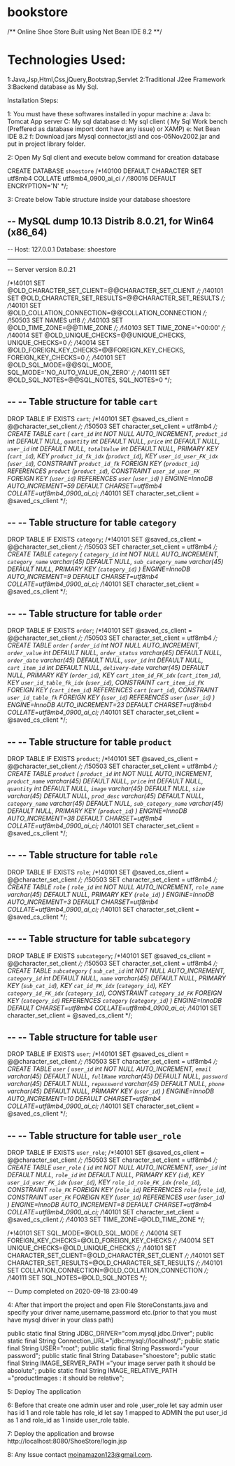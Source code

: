 # bookstore


/** Online Shoe Store Built using Net Bean IDE 8.2 **/

Technologies Used:
=======================
1:Java,Jsp,Html,Css,jQuery,Bootstrap,Servlet
2:Traditional J2ee Framework
3:Backend database as My Sql.


Installation Steps:

1: You must have these softwares installed in yopur machine
  a: Java 
  b: Tomcat App server
  C: My sql database
  d: My sql client ( My Sql Work bench (Preffered as database import dont have any issue) or XAMP)
  e: Net Bean IDE 8.2
  f: Download jars Mysql connector,jstl and cos-05Nov2002.jar and put in project library folder.
  
2: Open My Sql client and execute below command for creation database

CREATE DATABASE `shoestore` /*!40100 DEFAULT CHARACTER SET utf8mb4 COLLATE utf8mb4_0900_ai_ci */ /*!80016 DEFAULT ENCRYPTION='N' */;

  
3: Create below Table structure inside your database shoestore  

-- MySQL dump 10.13  Distrib 8.0.21, for Win64 (x86_64)
--
-- Host: 127.0.0.1    Database: shoestore
-- ------------------------------------------------------
-- Server version	8.0.21

/*!40101 SET @OLD_CHARACTER_SET_CLIENT=@@CHARACTER_SET_CLIENT */;
/*!40101 SET @OLD_CHARACTER_SET_RESULTS=@@CHARACTER_SET_RESULTS */;
/*!40101 SET @OLD_COLLATION_CONNECTION=@@COLLATION_CONNECTION */;
/*!50503 SET NAMES utf8 */;
/*!40103 SET @OLD_TIME_ZONE=@@TIME_ZONE */;
/*!40103 SET TIME_ZONE='+00:00' */;
/*!40014 SET @OLD_UNIQUE_CHECKS=@@UNIQUE_CHECKS, UNIQUE_CHECKS=0 */;
/*!40014 SET @OLD_FOREIGN_KEY_CHECKS=@@FOREIGN_KEY_CHECKS, FOREIGN_KEY_CHECKS=0 */;
/*!40101 SET @OLD_SQL_MODE=@@SQL_MODE, SQL_MODE='NO_AUTO_VALUE_ON_ZERO' */;
/*!40111 SET @OLD_SQL_NOTES=@@SQL_NOTES, SQL_NOTES=0 */;

--
-- Table structure for table `cart`
--

DROP TABLE IF EXISTS `cart`;
/*!40101 SET @saved_cs_client     = @@character_set_client */;
/*!50503 SET character_set_client = utf8mb4 */;
CREATE TABLE `cart` (
  `cart_id` int NOT NULL AUTO_INCREMENT,
  `product_id` int DEFAULT NULL,
  `quantity` int DEFAULT NULL,
  `price` int DEFAULT NULL,
  `user_id` int DEFAULT NULL,
  `totalValue` int DEFAULT NULL,
  PRIMARY KEY (`cart_id`),
  KEY `product_id_fk_idx` (`product_id`),
  KEY `user_id_user_FK_idx` (`user_id`),
  CONSTRAINT `product_id_fk` FOREIGN KEY (`product_id`) REFERENCES `product` (`product_id`),
  CONSTRAINT `user_id_user_FK` FOREIGN KEY (`user_id`) REFERENCES `user` (`user_id`)
) ENGINE=InnoDB AUTO_INCREMENT=59 DEFAULT CHARSET=utf8mb4 COLLATE=utf8mb4_0900_ai_ci;
/*!40101 SET character_set_client = @saved_cs_client */;

--
-- Table structure for table `category`
--

DROP TABLE IF EXISTS `category`;
/*!40101 SET @saved_cs_client     = @@character_set_client */;
/*!50503 SET character_set_client = utf8mb4 */;
CREATE TABLE `category` (
  `category_id` int NOT NULL AUTO_INCREMENT,
  `category_name` varchar(45) DEFAULT NULL,
  `sub_category_name` varchar(45) DEFAULT NULL,
  PRIMARY KEY (`category_id`)
) ENGINE=InnoDB AUTO_INCREMENT=9 DEFAULT CHARSET=utf8mb4 COLLATE=utf8mb4_0900_ai_ci;
/*!40101 SET character_set_client = @saved_cs_client */;

--
-- Table structure for table `order`
--

DROP TABLE IF EXISTS `order`;
/*!40101 SET @saved_cs_client     = @@character_set_client */;
/*!50503 SET character_set_client = utf8mb4 */;
CREATE TABLE `order` (
  `order_id` int NOT NULL AUTO_INCREMENT,
  `order_value` int DEFAULT NULL,
  `order_status` varchar(45) DEFAULT NULL,
  `order_date` varchar(45) DEFAULT NULL,
  `user_id` int DEFAULT NULL,
  `cart_item_id` int DEFAULT NULL,
  `delivery-date` varchar(45) DEFAULT NULL,
  PRIMARY KEY (`order_id`),
  KEY `cart_item_id_FK_idx` (`cart_item_id`),
  KEY `user_id_table_fk_idx` (`user_id`),
  CONSTRAINT `cart_item_id_FK` FOREIGN KEY (`cart_item_id`) REFERENCES `cart` (`cart_id`),
  CONSTRAINT `user_id_table_fk` FOREIGN KEY (`user_id`) REFERENCES `user` (`user_id`)
) ENGINE=InnoDB AUTO_INCREMENT=23 DEFAULT CHARSET=utf8mb4 COLLATE=utf8mb4_0900_ai_ci;
/*!40101 SET character_set_client = @saved_cs_client */;

--
-- Table structure for table `product`
--

DROP TABLE IF EXISTS `product`;
/*!40101 SET @saved_cs_client     = @@character_set_client */;
/*!50503 SET character_set_client = utf8mb4 */;
CREATE TABLE `product` (
  `product_id` int NOT NULL AUTO_INCREMENT,
  `product_name` varchar(45) DEFAULT NULL,
  `price` int DEFAULT NULL,
  `quantity` int DEFAULT NULL,
  `image` varchar(45) DEFAULT NULL,
  `size` varchar(45) DEFAULT NULL,
  `prod_desc` varchar(45) DEFAULT NULL,
  `category_name` varchar(45) DEFAULT NULL,
  `sub_category_name` varchar(45) DEFAULT NULL,
  PRIMARY KEY (`product_id`)
) ENGINE=InnoDB AUTO_INCREMENT=38 DEFAULT CHARSET=utf8mb4 COLLATE=utf8mb4_0900_ai_ci;
/*!40101 SET character_set_client = @saved_cs_client */;

--
-- Table structure for table `role`
--

DROP TABLE IF EXISTS `role`;
/*!40101 SET @saved_cs_client     = @@character_set_client */;
/*!50503 SET character_set_client = utf8mb4 */;
CREATE TABLE `role` (
  `role_id` int NOT NULL AUTO_INCREMENT,
  `role_name` varchar(45) DEFAULT NULL,
  PRIMARY KEY (`role_id`)
) ENGINE=InnoDB AUTO_INCREMENT=3 DEFAULT CHARSET=utf8mb4 COLLATE=utf8mb4_0900_ai_ci;
/*!40101 SET character_set_client = @saved_cs_client */;

--
-- Table structure for table `subcategory`
--

DROP TABLE IF EXISTS `subcategory`;
/*!40101 SET @saved_cs_client     = @@character_set_client */;
/*!50503 SET character_set_client = utf8mb4 */;
CREATE TABLE `subcategory` (
  `sub_cat_id` int NOT NULL AUTO_INCREMENT,
  `category_id` int DEFAULT NULL,
  `name` varchar(45) DEFAULT NULL,
  PRIMARY KEY (`sub_cat_id`),
  KEY `cat_id_FK_idx` (`category_id`),
  KEY `category_id_FK_idx` (`category_id`),
  CONSTRAINT `category_id_FK` FOREIGN KEY (`category_id`) REFERENCES `category` (`category_id`)
) ENGINE=InnoDB DEFAULT CHARSET=utf8mb4 COLLATE=utf8mb4_0900_ai_ci;
/*!40101 SET character_set_client = @saved_cs_client */;

--
-- Table structure for table `user`
--

DROP TABLE IF EXISTS `user`;
/*!40101 SET @saved_cs_client     = @@character_set_client */;
/*!50503 SET character_set_client = utf8mb4 */;
CREATE TABLE `user` (
  `user_id` int NOT NULL AUTO_INCREMENT,
  `email` varchar(45) DEFAULT NULL,
  `fullName` varchar(45) DEFAULT NULL,
  `password` varchar(45) DEFAULT NULL,
  `repassword` varchar(45) DEFAULT NULL,
  `phone` varchar(45) DEFAULT NULL,
  PRIMARY KEY (`user_id`)
) ENGINE=InnoDB AUTO_INCREMENT=10 DEFAULT CHARSET=utf8mb4 COLLATE=utf8mb4_0900_ai_ci;
/*!40101 SET character_set_client = @saved_cs_client */;

--
-- Table structure for table `user_role`
--

DROP TABLE IF EXISTS `user_role`;
/*!40101 SET @saved_cs_client     = @@character_set_client */;
/*!50503 SET character_set_client = utf8mb4 */;
CREATE TABLE `user_role` (
  `id` int NOT NULL AUTO_INCREMENT,
  `user_id` int DEFAULT NULL,
  `role_id` int DEFAULT NULL,
  PRIMARY KEY (`id`),
  KEY `user_id_user_FK_idx` (`user_id`),
  KEY `role_id_role_FK_idx` (`role_id`),
  CONSTRAINT `role_FK` FOREIGN KEY (`role_id`) REFERENCES `role` (`role_id`),
  CONSTRAINT `user_FK` FOREIGN KEY (`user_id`) REFERENCES `user` (`user_id`)
) ENGINE=InnoDB AUTO_INCREMENT=8 DEFAULT CHARSET=utf8mb4 COLLATE=utf8mb4_0900_ai_ci;
/*!40101 SET character_set_client = @saved_cs_client */;
/*!40103 SET TIME_ZONE=@OLD_TIME_ZONE */;

/*!40101 SET SQL_MODE=@OLD_SQL_MODE */;
/*!40014 SET FOREIGN_KEY_CHECKS=@OLD_FOREIGN_KEY_CHECKS */;
/*!40014 SET UNIQUE_CHECKS=@OLD_UNIQUE_CHECKS */;
/*!40101 SET CHARACTER_SET_CLIENT=@OLD_CHARACTER_SET_CLIENT */;
/*!40101 SET CHARACTER_SET_RESULTS=@OLD_CHARACTER_SET_RESULTS */;
/*!40101 SET COLLATION_CONNECTION=@OLD_COLLATION_CONNECTION */;
/*!40111 SET SQL_NOTES=@OLD_SQL_NOTES */;

-- Dump completed on 2020-09-18 23:00:49

4: After that import the project and open File StoreConstants.java and specify your driver name,username,password etc.(prior to that you must have mysql driver in your class path)

   public static final String JDBC_DRIVER="com.mysql.jdbc.Driver";
     public static final String Connection_URL="jdbc:mysql://localhost/";
      public static final String USER="root";
       public static final String Password="your password";
        public static final String Database="shoestore";
        public static final String IMAGE_SERVER_PATH ="your image server path it should be absolute";
          public static final String IMAGE_RELATIVE_PATH ="productImages : it should be relative";


5: Deploy The application

6: Before that create one admin user and role ,user_role 
let say admin user has id 1 and role table has role_id let say 1 mapped to ADMIN the put user_id as 1 and role_id as 1 inside user_role table.

7: Deploy the application and browse http://localhost:8080/ShoeStore/login.jsp 

8: Any Issue contact moinamazon123@gmail.com.

